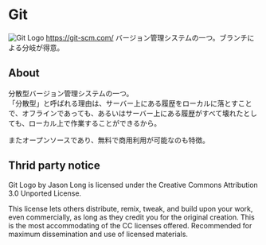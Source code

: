 # Git
![Git Logo](./Git-Logo-2Color.png)
https://git-scm.com/
バージョン管理システムの一つ。ブランチによる分岐が得意。


## About
分散型バージョン管理システムの一つ。  
「分散型」と呼ばれる理由は、サーバー上にある履歴をローカルに落とすことで、オフラインであっても、あるいはサーバー上にある履歴がすべて壊れたとしても、ローカル上で作業することができるから。

またオープンソースであり、無料で商用利用が可能なのも特徴。


## Thrid party notice
Git Logo by Jason Long is licensed under the Creative Commons Attribution 3.0 Unported License.

This license lets others distribute, remix, tweak, and build upon your work, even commercially, as long as they credit you for the original creation. This is the most accommodating of the CC licenses offered. Recommended for maximum dissemination and use of licensed materials.
